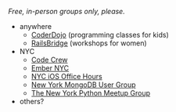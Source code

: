 *Free, in-person groups only, please.*

* anywhere
    * [CoderDojo](http://coderdojo.com/) (programming classes for kids)
    * [RailsBridge](http://workshops.railsbridge.org/) (workshops for women)
* NYC
    * [Code Crew](http://www.meetup.com/codecrewny/)
    * [Ember NYC](http://www.meetup.com/EmberJS-NYC/)
    * [NYC iOS Office Hours](http://www.meetup.com/NYC-iOS-Office-Hours/)
    * [New York MongoDB User Group](http://www.meetup.com/New-York-MongoDB-User-Group/)
    * [The New York Python Meetup Group](http://www.meetup.com/nycpython/)
* others?